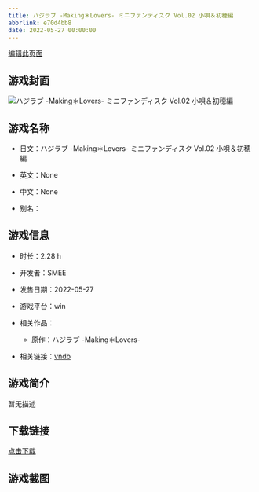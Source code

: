 ```yaml
---
title: ハジラブ -Making＊Lovers- ミニファンディスク Vol.02 小唄＆初穂編
abbrlink: e70d4bb8
date: 2022-05-27 00:00:00
---
```

[编辑此页面](https://github.com/ACG-3/ADV3-source/blob/main/source/_posts/games/%E3%83%8F%E3%82%B8%E3%83%A9%E3%83%96%20-Making%EF%BC%8ALovers-%20%E3%83%9F%E3%83%8B%E3%83%95%E3%82%A1%E3%83%B3%E3%83%87%E3%82%A3%E3%82%B9%E3%82%AF%20Vol.02%20%E5%B0%8F%E5%94%84%EF%BC%86%E5%88%9D%E7%A9%82%E7%B7%A8.md)

## 游戏封面

![ハジラブ -Making＊Lovers- ミニファンディスク Vol.02 小唄＆初穂編](https://pan.timero.xyz/d/onedrive/img_lib_001/%E3%83%8F%E3%82%B8%E3%83%A9%E3%83%96%20-Making%EF%BC%8ALovers-%20%E3%83%9F%E3%83%8B%E3%83%95%E3%82%A1%E3%83%B3%E3%83%87%E3%82%A3%E3%82%B9%E3%82%AF%20Vol.02%20%E5%B0%8F%E5%94%84%EF%BC%86%E5%88%9D%E7%A9%82%E7%B7%A8_cover.avif)


## 游戏名称

- 日文：ハジラブ -Making＊Lovers- ミニファンディスク Vol.02 小唄＆初穂編
- 英文：None
- 中文：None

- 别名：


## 游戏信息

- 时长：2.28 h
- 开发者：SMEE
- 发售日期：2022-05-27
- 游戏平台：win
- 相关作品：
   - 原作：ハジラブ -Making＊Lovers-

- 相关链接：[vndb](https://vndb.org/v34532)


## 游戏简介

暂无描述


## 下载链接

[点击下载](https://pan.timero.xyz/onedrive/adv_lib_001/%E3%83%8F%E3%82%B8%E3%83%A9%E3%83%96%20-Making%EF%BC%8ALovers-%20%E3%83%9F%E3%83%8B%E3%83%95%E3%82%A1%E3%83%B3%E3%83%87%E3%82%A3%E3%82%B9%E3%82%AF%20Vol.02%20%E5%B0%8F%E5%94%84%EF%BC%86%E5%88%9D%E7%A9%82%E7%B7%A8)


## 游戏截图


